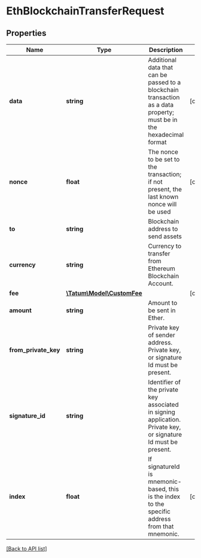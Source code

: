 # EthBlockchainTransferRequest

## Properties

Name | Type | Description | Notes
------------ | ------------- | ------------- | -------------
**data** | **string** | Additional data that can be passed to a blockchain transaction as a data property; must be in the hexadecimal format | [optional]
**nonce** | **float** | The nonce to be set to the transaction; if not present, the last known nonce will be used | [optional]
**to** | **string** | Blockchain address to send assets |
**currency** | **string** | Currency to transfer from Ethereum Blockchain Account. |
**fee** | [**\Tatum\Model\CustomFee**](CustomFee.md) |  | [optional]
**amount** | **string** | Amount to be sent in Ether. |
**from_private_key** | **string** | Private key of sender address. Private key, or signature Id must be present. |
**signature_id** | **string** | Identifier of the private key associated in signing application. Private key, or signature Id must be present. |
**index** | **float** | If signatureId is mnemonic-based, this is the index to the specific address from that mnemonic. | [optional]

[[Back to API list]](../../README.md#api-endpoints)

